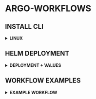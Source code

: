 # ARGO-WORKFLOWS

## INSTALL CLI

<details><summary><b>LINUX</b></summary>

```bash
curl -sLO https://github.com/argoproj/argo-workflows/releases/download/v3.5.2/argo-linux-amd64.gz
gunzip argo-linux-amd64.gz
chmod +x argo-linux-amd64
mv ./argo-linux-amd64 /usr/bin/argo
argo version
```

</details>

## HELM DEPLOYMENT

<details><summary><b>DEPLOYMENT + VALUES</b></summary>

```bash
helm repo add argo https://argoproj.github.io/argo-helm

cat <<EOF > argo-workflows.yaml
workflow:
  serviceAccount:
    create: true
    name: argo-workflows
controller:
  workflowNamespaces:
    - default
    - argo-workflows
  workflowDefaults:
    spec:
      serviceAccountName: argo-workflows
EOF

helm upgrade --install argo-workflows argo/argo-workflows --version 0.40.1 --values argo-workflows.yaml -n argo-workflows --create-namespace
```

</details>


## WORKFLOW EXAMPLES

<details><summary><b>EXAMPLE WORKFLOW</b></summary>

```bash
kubectl -n argo-workflows apply -f - <<EOF
---
apiVersion: argoproj.io/v1alpha1
kind: Workflow
metadata:
  name: hello-workflows
spec:
  entrypoint: hello-workflows
  serviceAccountName: argo-workflows
  templates:
    - name: hello-workflows
      container:
        image: alpine:3.15
        command: ["echo", "Hello, workflows!"]
        resources:
          limits:
            memory: 32Mi
            cpu: 100m
  steps:
    - - name: hello-world
EOF

argo list -n argo-workflows
argo logs hello-workflows -n argo-workflows
```

</details>
